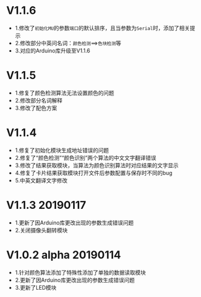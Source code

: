 V1.1.6
======
* 1.修改了`初始化MU`的参数`端口`的默认排序，且当参数为`Serial`时，添加了相关提示
* 2.修改部分中英问名词：`颜色检测`==>`色块检测`等
* 3.对应的Arduino库升级至V1.1.6

V1.1.5
======
* 1.修复了颜色检测算法无法设置颜色的问题
* 2.修改部分名词解释
* 3.修改了配色方案

V1.1.4
======
* 1.修复了初始化模块生成地址错误的问题
* 2.修复了“颜色检测”“颜色识别”两个算法的中文文字翻译错误
* 3.修改了结果获取模块，当算法为颜色识别算法时对应结果的文字显示
* 4.修复了卡片结果获取模块打开文件后参数配置与保存时不同的bug
* 5.中英文翻译文字修改

V1.1.3 20190117
===============
* 1.更新了因Arduino库更改出现的参数生成错误问题
* 2.关闭摄像头翻转模块

V1.0.2 alpha 20190114
=====================
* 1.针对颜色算法添加了特殊性添加了单独的数据读取模块
* 2.更新了因Arduino库更改出现的参数生成错误问题
* 3.更新了LED模块
